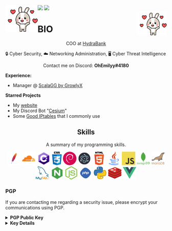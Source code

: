 ![](https://hit.yhype.me/github/profile?user_id=55363475)
![](https://komarev.com/ghpvc/?username=itzbunniyt&color=blueviolet)
<img align='left' src='https://raw.githubusercontent.com/ItzBunniYT/ItzBunniYT/main/assets/gifs/bunni1.gif' width='20%'>  
<img align='right' src='https://raw.githubusercontent.com/ItzBunniYT/ItzBunniYT/main/assets/gifs/bunni1.gif' width='18%'>  

# BIO
<p align="center">COO at <a href="https://github.com/hydrabank">HydraBank</a>

🔒 Cyber Security,  ☁️ Networking Administration,  🖥️ Cyber Threat Intelligence  </p>
  

<p align="center">Contact me on Discord: <b>OhEmilyy#4180</b></p>

<p><strong>Experience:</strong></p>

<ul>
  <li>Manager @ <a href="https://github.com/ScalaGG">ScalaGG by GrowlyX</a></li>
</ul>

<p><strong>Starred Projects</strong><p>
<ul>
  <li>My <a href="https://github.com/ohemilyy/website">website</a></li>
  <li>My Discord Bot "<a href="https://github.com/ohemilyy/Cesium">Cesium</a>"</li>
  <li>Some <a href="https://github.com/ohemilyy/GoodIPTables">Good IPtables</a> that I commonly use</li>
</ul>

<h2 align="center">Skills</h2>
<p align="center">A summary of my programming skills.</p>
<p align="center">
  <img src='https://raw.githubusercontent.com/ItzBunniYT/ItzBunniYT/main/assets/skills/apache.png' height='42px'/>
  <img src='https://raw.githubusercontent.com/ItzBunniYT/ItzBunniYT/main/assets/skills/cloudflare.png' height='42px'/>
  <img src='https://raw.githubusercontent.com/ItzBunniYT/ItzBunniYT/main/assets/skills/csharp.png' height='42px'/>
  <img src='https://raw.githubusercontent.com/ItzBunniYT/ItzBunniYT/main/assets/skills/css.png' height='42px'/>
  <img src='https://raw.githubusercontent.com/ItzBunniYT/ItzBunniYT/main/assets/skills/debian.webp' height='42px'/>
  <img src='https://raw.githubusercontent.com/ItzBunniYT/ItzBunniYT/main/assets/skills/electron.png' height='42px'/>
  <img src='https://raw.githubusercontent.com/ItzBunniYT/ItzBunniYT/main/assets/skills/html.png' height='42px'>
  <img src='https://raw.githubusercontent.com/ItzBunniYT/ItzBunniYT/main/assets/skills/java.png' height='42px'>
  <img src='https://raw.githubusercontent.com/ItzBunniYT/ItzBunniYT/main/assets/skills/javascript.jpg' height='42px'>
  <img src='https://raw.githubusercontent.com/ItzBunniYT/ItzBunniYT/main/assets/skills/mongo.png' height='42px'>
  <img src='https://raw.githubusercontent.com/ItzBunniYT/ItzBunniYT/main/assets/skills/mariadb.png' height='42px'>
  <img src='https://raw.githubusercontent.com/ItzBunniYT/ItzBunniYT/main/assets/skills/mysql.png' height='42px'>
  <img src='https://raw.githubusercontent.com/ItzBunniYT/ItzBunniYT/main/assets/skills/Nginx.png' height='42px'/>
  <img src='https://raw.githubusercontent.com/ItzBunniYT/ItzBunniYT/main/assets/skills/nodejs.png' height='42px'>
  <img src='https://raw.githubusercontent.com/ItzBunniYT/ItzBunniYT/main/assets/skills/php.png' height='42px'>
  <img src='https://raw.githubusercontent.com/ItzBunniYT/ItzBunniYT/main/assets/skills/python.png' height='42px'>
  <img src='https://raw.githubusercontent.com/ItzBunniYT/ItzBunniYT/main/assets/skills/redis.webp' height='42px'>
  <img src='https://raw.githubusercontent.com/ItzBunniYT/ItzBunniYT/main/assets/skills/vue.png' height='42px'>
</p>

### PGP
If you are contacting me regarding a security issue, please encrypt your communications using PGP.

<details>
  <summary><strong>PGP Public Key</strong></summary>
  
```
-----BEGIN PGP PUBLIC KEY BLOCK-----

xsFNBGGUVkIBEADLlw0AsgnA7CSUbF46SrRahpD7s99asGQZ91JMNauDZrmxPSC4
H/pgE1TmU94mN1ESOpowEn1lw1fki2QOxuNu39L5Q1B157QLx4zT6oXZdi0MSOaD
dbNapvPZhBdJHlsI8Ef0OvoNCgwgsJotbhzAT/Zgkhfgt59rpF7dTMsKpvXGdCfw
4+E7uAMevPlF3GWJaxT6VSFPp3MmSJrNJzUCIixRPG8bixYi9vqahltyyltdVrw7
Hy/PP/8l3p6AQHK/pfHUKE3oEPIX8vs/SUB4jl7bqadg84xEVpgvUhFg9vtck+de
2BKnIyDvE7sPujjEvuGNevWpnGCXhN3x4rjT6+WiER1yeAqDWir+tDbxK4vtZ72u
MOgu6Gp2iUwk3HvuRb3Na31xwizNJH1ENMo75ABBlZplC2prR+peoWDYuiKB8KKo
1N1lKj/rxlyXfDWobJ6Efqgtq+yTiEcFHTmH+EcKNkvP2qj+B5Q1h8YVN63C0nLY
fd09f1kE1kfEV53rKDk5MTuZAyJozQbTUGznuXO+DdQktNlfYyjD+iEkGxYpKyNq
Brnx0IePbR2PlTAW9uDl0wzPZIO7QRcB64n0cWDD/99imRs2fKtDT7JSKztbeLea
58dX/UYLFmf39PniVYT9fnn7gZqAKHcZALKGeFK+xrLKvhPlEyDKMFdo7wARAQAB
zSNFbWlseSBHdXJuZWUgPGl0emJ1bm5peXRAZ21haWwuY29tPsLBeAQTAQgALAUC
YZRWQgkQ4WPld8Yr3nYCGwMFCR4TOAACGQEECwcJAwUVCAoCAwQWAAECAACguhAA
mvYLK8soiswwv/A32HDejN0hpqx33/VaGIBSWiSQtTrf4djoJ+dchCmrK1SLbCyz
ituud6S8EyIpGzvDuilDqXRF9HZ8K9xYYmEMGHbgvaAEcOYXiVflm23+p7g99X4d
+i89RD2LzQZp3yawNxiLgz7qD5MYnT/jyZqbLvI3jgJ1N7X3qT++fe0AgGRfEAFy
CKIE/42QnE7Bni8fDPfJ65OxFkNTXDTE032VNENLUMtj0TrPfT2dfRfQSYu2KCEy
IjLvas0sYs0eyicBmcI0xXoYmsHSGEO3h5nFGp5TMSzW+9EqidkxbXeNG1nOrgPa
/RFw/SessojU1MUzLTDtbzDUlMCJy+03WiJNjvnK7WrjVe+YpqrxWTdzbteG7OEU
PwsUadTbp4B12i9TUKRfixYQUH/rEsh09QW7ZhW00pcwNxoWnNYmVs3COqNzcbNE
fPeVv23G4Vu11nFUyv5qFdlSGGGfULVCD0UFkJ3NLJ+YeLdWtukv8sgUg84OmAHV
WYG2O1woeZlvQP+LeAIb9XtjVQ0vk8/aoFdsZpHzfduswnc7Ilsie6YRFQPL7Nyb
cfwlBg0lUsCJMnrMR2vpK3lSjFarSY7keQxF96Lgcz55VYqvnnSf6BsAkDVSlaaf
LNpJqL2Un4xui3PqfBKKZ6X0OnQ+8ZAkmw7Fr00SYbnNHUVtaWx5IEd1cm5lZSA8
ZW1pbHlAYnVubmkubWU+wsF1BBMBCAApBQJhlFZCCRDhY+V3xivedgIbAwUJHhM4
AAQLBwkDBRUICgIDBBYAAQIAAG0fEABwuVwR6PmQ5k2TyxbmrbH/O0yHys6wYLbr
pw3sn+jPP0VY3+6+PN0+lKIJKU062F+74/icj5NhzwJKgCxCqUYsJtlq6ED0htjx
lA/ftA/3gxIMjTGoP5YiKe6DGZ0X+hliua/EG4S9ofN8n9WPwa6M46XxhxNDmWiV
WjX/u36fa0ZQfyYesFUtcHT8l3NEKY4W851/eo26elUSvL6rFdoHQILgYDHDyMA3
cOzV9RPD7BPLpJi6OHXRtow7yB6zCod3bqQd8N1Js8q45WEm2lHdFB4rXFXXP/82
Be9Mks+3otXXfjm1eMwljyuHbavunfC89OZC0MMo1LgAumLTPuM4c1CdXAlSSOqm
GWdLNtwHQiBxailgFM1lDnO5hdkx1R8Tk4+iIDJP/0TFcBXpjxXTPwLrrbjA92Yi
udRWVNd6WTqlWyE1L3R777dU0gf4FG6azUfbWmuWVPDKtzeTbeGKACN6hFbM0nps
J53+60Ymo/nOs9dAdxYK2rBp+q5W4LKyWxRgUP8Z5ACphf/BHVHP7BESrzm180KI
Ruqe4q8UKcIwa/Y8hDiYikppxNzfX4mivd7pTMxZRg6oXYWxpNSNqQ3UQ1IsPkFf
3JPaRrnGEmETYJwF5Twv0JSdxRhoUiUAuH+V1Rfat/Vbo8Uz3/cIzNH5Vdy5qY92
CMOklGYeiM7BTQRhlFZCARAAvHIlzqbH/x8xjLId4DKGSQ7eeR0NXqZqoCCGyxCK
t8SIpwJll6BN6LU/EU+eDE6p4jraBauaQ/mECM53PxyIkZ3tE73IsmaYy9FDuglF
LPTindNFC2Divd1oBMXEHFPuSYYhe2dhMm6Op+QlpDjP+kXAFagppKO6wXxFVtyq
W+eBr1lcZtSXL5Gzhk2wOl9iBgBUSH4Xso9hAQsQKiTh6sen+j+mGbFgT5NSkmD0
iqy6xeaF59Xp48bvF8jFkZSydFUN7tugQDp/Vhf+IrODREUbqeMqOpPkndD30k+f
biYU1tRPyQ2FVkzxiD3Ud4BHoFd9xMMjcK9cIDwt/+oSwkK58JjlXtLEMoqwJ1qi
v8OI3jhuZOWI0obSIod+YKFgAmucWo91IoZYWKtPApCIl2K/r1A/r68yYxoGvZzr
RzK7+PK3yoMXRJLlr3zJts0eAW47diCMyDEp/75Co20+ZcMwOQsGVTa/mS9MfHx6
JZcqSUcUFaV+manVNtJOSIJbYJxXwwNBg3s15+37MFdV6a0PeRgqo1wxGqxVULG4
nrcAuPwLWryx/m4W26zjckqNpQIOsq1qJfzIOldSsQ4EDd+7l5Syrkfsra/lPRF4
979Qsc/qw0dFnEyNkFkMpRKC46sWbduMpIb96JoA/hiHBcjyY4Moze/3rxH9GFnj
HJUAEQEAAcLBdQQYAQgAKQUCYZRWQgkQ4WPld8Yr3nYCGwwFCR4TOAAECwcJAwUV
CAoCAwQWAAECAACV/hAAwYwN2of9wHhsuRUdUgDwPYlbcDkThXHFmF0+OjzKqTDu
cWc0VhC1C3WfsFROww02i3qOfMOERAQO8ooqpBIWC9aft54fSE2/9X1nZs1jStfN
dIoksAJ3HH6X/w1xkUSfFu4B7q2GM1kHLm5VSc/xJG2/PddGwBDb+O28EKlAnRLD
Vrv+KmV4BY1JHyphO00N9yO/+7Aj5qK9Eynl328yuD48nK9yGjwXyoWlpQl0Kw1i
KSowDI6Dgvgp62CBRcMf6FPrcYcdQbell06EaqLgkD7Bz9TMsFwlZFg0Rw+8Gcb5
GW79nly3p+fSioGdbSyndmH6BtmLv5yfih7jIY8wZZyWqaSh4e9Cw3sta2gkzDt0
2Tk+UTf8CO/nC9lqpd/WnyzJNn1Ij8Drs11UHkJgWN3hToOYMeD9PtFVwWqYGMug
h5I09czJxPf6qBBphjsrdSacmYeWzWJZ+Lvkb/NDOp4Z50QdN7vtWY5V0SUuyWBY
nGC4OWclQ9DfTtNc3XVNb9weMW6l2WG4JjaA80zaeZFKr/35N8Rh0qoVGIPyTTnA
jNy9RxRK+IxR4Burf9KJeqzUmXiUJJBgusbt4eZNqeQckM3YBbdyh7SCfDOz5Pdm
Va5q5TGNCIX04CYHsoNjzqt/WMuP6t0zcAymjUH4OZpA69dre569sOonG5ZBCqM=
=DVsK
-----END PGP PUBLIC KEY BLOCK-----
```
</details>

<details>
  <summary><strong>Key Details</strong></summary>


**Fingerprint:** 07EF989F475709137D677D11E163E577C62BDE76

**UserID:** qtEmilyy

**Other Information:** This key was generated on a FIPS 140-2 level 3 validated card. This means that physical possession of the access card and its PIN are needed for message decryption.
</details>
